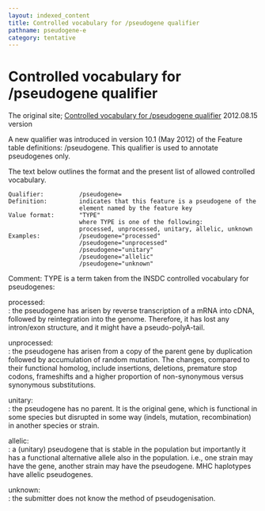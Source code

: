 ```yaml
---
layout: indexed_content
title: Controlled vocabulary for /pseudogene qualifier
pathname: pseudogene-e
category: tentative
---
```


# Controlled vocabulary for /pseudogene qualifier

The original site; [Controlled vocabulary for /pseudogene
qualifier](http://www.insdc.org/documents/pseudogene-qualifier-vocabulary)
2012.08.15 version

A new qualifier was introduced in version 10.1 (May 2012) of the Feature
table definitions: /pseudogene. This qualifier is used to annotate
pseudogenes only.

The text below outlines the format and the present list of allowed
controlled vocabulary.

```
Qualifier:          /pseudogene=
Definition:         indicates that this feature is a pseudogene of the 
                    element named by the feature key
Value format:       "TYPE"      
                    where TYPE is one of the following:
                    processed, unprocessed, unitary, allelic, unknown
Examples:           /pseudogene="processed"
                    /pseudogene="unprocessed"
                    /pseudogene="unitary"
                    /pseudogene="allelic"
                    /pseudogene="unknown"
```

Comment: TYPE is a term taken from the INSDC controlled vocabulary for
pseudogenes:


processed:  
: the pseudogene has arisen by reverse transcription of a mRNA into
cDNA, followed by reintegration into the genome. Therefore, it has
lost any intron/exon structure, and it might have a
pseudo-polyA-tail.

unprocessed:  
: the pseudogene has arisen from a copy of the parent gene by
duplication followed by accumulation of random mutation. The
changes, compared to their functional homolog, include insertions,
deletions, premature stop codons, frameshifts and a higher
proportion of non-synonymous versus synonymous substitutions.

unitary:  
: the pseudogene has no parent. It is the original gene, which is
functional in some species but disrupted in some way (indels,
mutation, recombination) in another species or strain.

allelic:  
: a (unitary) pseudogene that is stable in the population but
importantly it has a functional alternative allele also in the
population. i.e., one strain may have the gene, another strain may
have the pseudogene. MHC haplotypes have allelic pseudogenes.

unknown:  
: the submitter does not know the method of pseudogenisation.
